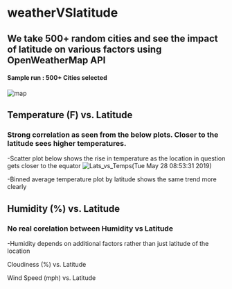 # weatherVSlatitude

## We take 500+ random cities and see the impact of latitude on various factors using OpenWeatherMap API

#### Sample run : 500+ Cities selected
![map](https://user-images.githubusercontent.com/46534353/58493208-47cf8200-8127-11e9-9016-15311e6204f8.png)

## Temperature (F) vs. Latitude
### Strong correlation as seen from the below plots. Closer to the latitude sees higher temperatures.

-Scatter plot below shows the rise in temperature as the location in question gets closer to the equator
![Lats_vs_Temps(Tue May 28 08:53:31 2019)](https://user-images.githubusercontent.com/46534353/58493271-69306e00-8127-11e9-80ab-2064da7f47d6.png)

-Binned average temperature plot by latitude shows the same trend more clearly




## Humidity (%) vs. Latitude
### No real corelation between Humidity vs Latitude

-Humidity depends on additional factors rather than just latitude of the location


Cloudiness (%) vs. Latitude

Wind Speed (mph) vs. Latitude



